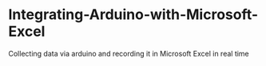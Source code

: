 # Integrating-Arduino-with-Microsoft-Excel
Collecting data via arduino and recording it in Microsoft Excel in real time
